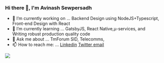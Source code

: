 ### Hi there 👋, I'm Avinash Sewpersadh

- 🔭 I’m currently working on ... Backend Design using NodeJS+Typescript, Front-end Design with React
- 🌱 I’m currently learning ... GatsbyJS, React Native,μ-services, and Writing robust production quality code
- 💬 Ask me about ... TmForum SID, Telecomms, 
- 📫 How to reach me: ... [Linkedin](https://linkedin.com/in/avinashsewpersadh)        [Twitter ](https://twitter.com/asewpersadh)     [email](mailto:avi.ukzn@gmail.com)

<img src="https://github-readme-stats.vercel.app/api?username=dotavi&&show_icons=true&title_color=ffffff&icon_color=bb2acf&text_color=daf7dc&bg_color=151515">
